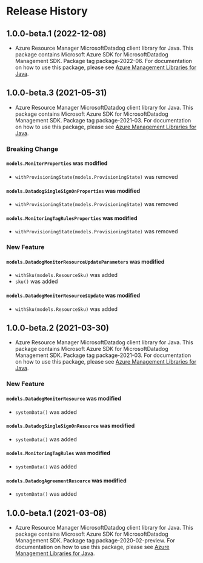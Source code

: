 # Release History

## 1.0.0-beta.1 (2022-12-08)

- Azure Resource Manager MicrosoftDatadog client library for Java. This package contains Microsoft Azure SDK for MicrosoftDatadog Management SDK.  Package tag package-2022-06. For documentation on how to use this package, please see [Azure Management Libraries for Java](https://aka.ms/azsdk/java/mgmt).

## 1.0.0-beta.3 (2021-05-31)

- Azure Resource Manager MicrosoftDatadog client library for Java. This package contains Microsoft Azure SDK for MicrosoftDatadog Management SDK.  Package tag package-2021-03. For documentation on how to use this package, please see [Azure Management Libraries for Java](https://aka.ms/azsdk/java/mgmt).

### Breaking Change

#### `models.MonitorProperties` was modified

* `withProvisioningState(models.ProvisioningState)` was removed

#### `models.DatadogSingleSignOnProperties` was modified

* `withProvisioningState(models.ProvisioningState)` was removed

#### `models.MonitoringTagRulesProperties` was modified

* `withProvisioningState(models.ProvisioningState)` was removed

### New Feature

#### `models.DatadogMonitorResourceUpdateParameters` was modified

* `withSku(models.ResourceSku)` was added
* `sku()` was added

#### `models.DatadogMonitorResource$Update` was modified

* `withSku(models.ResourceSku)` was added

## 1.0.0-beta.2 (2021-03-30)

- Azure Resource Manager MicrosoftDatadog client library for Java. This package contains Microsoft Azure SDK for MicrosoftDatadog Management SDK.  Package tag package-2021-03. For documentation on how to use this package, please see [Azure Management Libraries for Java](https://aka.ms/azsdk/java/mgmt).

### New Feature

#### `models.DatadogMonitorResource` was modified

* `systemData()` was added

#### `models.DatadogSingleSignOnResource` was modified

* `systemData()` was added

#### `models.MonitoringTagRules` was modified

* `systemData()` was added

#### `models.DatadogAgreementResource` was modified

* `systemData()` was added

## 1.0.0-beta.1 (2021-03-08)

- Azure Resource Manager MicrosoftDatadog client library for Java. This package contains Microsoft Azure SDK for MicrosoftDatadog Management SDK.  Package tag package-2020-02-preview. For documentation on how to use this package, please see [Azure Management Libraries for Java](https://aka.ms/azsdk/java/mgmt).

